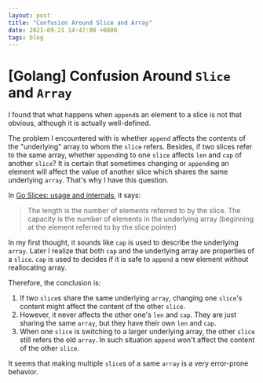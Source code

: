 ```yaml
---
layout: post
title: "Confusion Around Slice and Array"
date: 2021-09-21 14:47:00 +0800
tags: blog
---
```


# \[Golang\] Confusion Around `Slice` and `Array`

I found that what happens when `append`s an element to a slice is not that 
obvious, although it is actually well-defined. 

The problem I encountered with is whether `append` affects the contents of the 
"underlying" array to whom the `slice` refers. Besides, if two slices refer to 
the same array, whether `append`ing to one `slice` affects `len` and `cap` of 
another `slice`? It is certain that sometimes changing or `append`ing an element
will affect the value of another slice which shares the same underlying `array`.
That's why I have this question. 

In [Go Slices: usage and internals](https://go.dev/blog/slices-intro), it says:

> The length is the number of elements referred to by the slice. The capacity 
> is the number of elements in the underlying array (beginning at the element 
> referred to by the slice pointer)

In my first thought, it sounds like `cap` is used to describe the underlying 
`array`. Later I realize that both `cap` and the underlying array are properties
of a `slice`. `cap` is used to decides if it is safe to `append` a new element
without reallocating array.

Therefore, the conclusion is:
1. If two `slice`s share the same underlying `array`, changing one `slice`'s
content might affect the content of the other `slice`. 
2. However, it never affects the other one's `len` and `cap`. They are just
sharing the same `array`, but they have their own `len` and `cap`. 
3. When one `slice` is switching to a larger underlying array, the other `slice`
still refers the old `array`. In such situation `append` won't affect the 
content of the other `slice`.

It seems that making multiple `slice`s of a same `array` is a very error-prone
behavior. 
